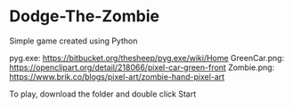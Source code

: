 # Dodge-The-Zombie
Simple game created using Python

pyg.exe: https://bitbucket.org/thesheep/pyg.exe/wiki/Home
GreenCar.png: https://openclipart.org/detail/218066/pixel-car-green-front
Zombie.png: https://www.brik.co/blogs/pixel-art/zombie-hand-pixel-art

To play, download the folder and double click Start

